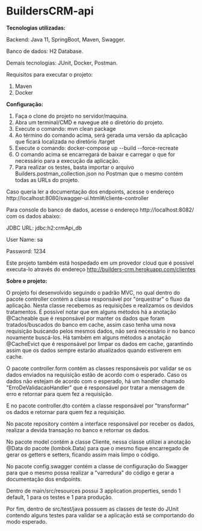# BuildersCRM-api

**Tecnologias utilizadas:**

Backend: Java 11, SpringBoot, Maven, Swagger.

Banco de dados: H2 Database.

Demais tecnologias: JUnit, Docker, Postman.

Requisitos para executar o projeto:

1. Maven
2. Docker

**Configuração:**

1. Faça o clone do projeto no servidor/maquina.
2. Abra um terminal/CMD e navegue até o diretório do projeto.
3. Execute o comando: mvn clean package
4. Ao término do comando acima, será gerada uma versão da aplicação que ficará localizada no diretório /target
5. Execute o comando: docker-compose up --build --force-recreate
6. O comando acima se encarregará de baixar e carregar o que for necessário para a execução da aplicação.
7. Para realizar os testes, basta importar o arquivo Builders.postman_collection.json no Postman que o mesmo contém todas as URLs do projeto.

Caso queria ler a documentação dos endpoints, acesse o endereço http://localhost:8080/swagger-ui.html#/cliente-controller

Para console do banco de dados, acesse o endereço http://localhost:8082/ com os dados abaixo:

JDBC URL: jdbc:h2:crmApi_db

User Name: sa

Password: 1234

Este projeto também está hospedado em um provedor cloud que é possível executa-lo através do endereço http://builders-crm.herokuapp.com/clientes 

**Sobre o projeto:**

O projeto foi desenvolvido seguindo o padrão MVC, no qual dentro do pacote controller contém a classe responsável por "orquestrar" o fluxo da aplicação. Nesta classe recebemos as requisições e realizamos os devidos tratamentos.
É possível notar que em alguns métodos há a anotação @Cacheable que é responsável por manter os dados que foram tratados/buscados do banco em cache, assim caso tenha uma nova requisição buscando pelos mesmos dados, não será necessário ir no banco novamente buscá-los.
Há também em alguns métodos a anotação @CacheEvict que é responsável por limpar os dados em cache, garantindo assim que os dados sempre estarão atualizados quando estiverem em cache.

O pacote controller.form contém as classes responsáveis por validar se os dados enviados na requisição estão de acordo com o esperado. Caso os dados não estejam de acordo com o esperado, há um handler chamado "ErroDeValidacaoHandler" que é responsável por tratar a mensagem de erro e retornar para quem fez a requisição.

E no pacote controller.dto contém a classe responsável por "transformar" os dados e retornar para quem fez a requisição.

No pacote repository contém a interface responsável por receber os dados, realizar a devida transação no banco e retornar os dados.

No pacote model contém a classe Cliente, nessa classe utilizei a anotação @Data do pacote (lombok.Data) para que o mesmo fique encarregado de gerar os getters e setters, ficando assim mais limpo o código.

No pacote config.swagger contém a classe de configuração do Swagger para que o mesmo possa realizar a "varredura" do código e gerar a documentação dos endpoints.

Dentro de main/src/resources possui 3 application.properties, sendo 1 default, 1 para os testes e 1 para produção.

Por fim, dentro de src/test/java possuem as classes de teste do JUnit contendo alguns testes para validar se a aplicação está se comportando do modo esperado.
